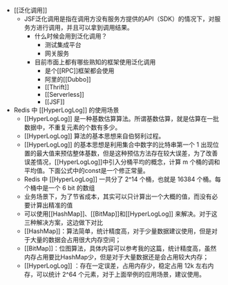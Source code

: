 - [[泛化调用]]
    - JSF泛化调用是指在调用方没有服务方提供的API（SDK）的情况下，对服务方进行调用，并且可以拿到调用结果。
        - 什么时候会用到泛化调用？
            - 测试集成平台
            - 网关服务
        - 目前市面上都有哪些熟知的框架使用泛化调用
            - 是个[[RPC]]框架都会使用
            - 阿里的[[Dubbo]]
            - [[Thrift]]
            - [[Serverless]]
            - [[JSF]]
- Redis 中 [[HyperLogLog]] 的使用场景
    - [[HyperLogLog]] 是一种基数估算算法。所谓基数估算，就是估算在一批数据中，不重复元素的个数有多少。
    - [[HyperLogLog]] 算法的基本思想来自伯努利过程。
    - [[HyperLogLog]] 的基本思想是利用集合中数字的比特串第一个 1 出现位置的最大值来预估整体基数，但是这种预估方法存在较大误差，为了改善误差情况，[[HyperLogLog]]中引入分桶平均的概念，计算 m 个桶的调和平均值。下面公式中的const是一个修正常量。
    - Redis 中 [[HyperLogLog]] 一共分了 2^14 个桶，也就是 16384 个桶。每个桶中是一个 6 bit 的数组
    - 业务场景下，为了节省成本，其实可以只计算出一个大概的值，而没有必要计算出精准的值
    - 可以使用[[HashMap]]、[[BitMap]]和[[HyperLogLog]] 来解决。对于这三种解决方案，这边做下对比
    - [[HashMap]]：算法简单，统计精度高，对于少量数据建议使用，但是对于大量的数据会占用很大内存空间；
    - [[BitMap]]：位图算法，具体内容可以参考我的这篇，统计精度高，虽然内存占用要比HashMap少，但是对于大量数据还是会占用较大内存；
    - [[HyperLogLog]] ：存在一定误差，占用内存少，稳定占用 12k 左右内存，可以统计 2^64 个元素，对于上面举例的应用场景，建议使用。
